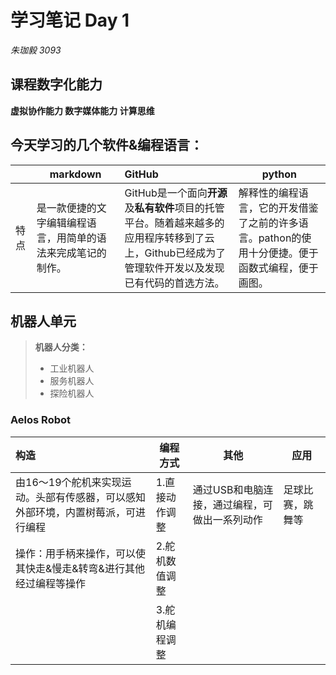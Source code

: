 #  学习笔记 Day 1
 *朱珈毅    3093*

## 课程数字化能力

**虚拟协作能力 数字媒体能力 计算思维**

## 今天学习的几个软件&编程语言：

|      | markdown                                                     | GitHub                                                       | python                                                       |
| ---- | ------------------------------------------------------------ | :----------------------------------------------------------- | ------------------------------------------------------------ |
| 特点 | 是一款便捷的文字编辑编程语言，用简单的语法来完成笔记的制作。 | GitHub是一个面向**开源**及**私有软件**项目的托管平台。随着越来越多的应用程序转移到了云上，Github已经成为了管理软件开发以及发现已有代码的首选方法。 | 解释性的编程语言，它的开发借鉴了之前的许多语言。pathon的使用十分便捷。便于函数式编程，便于画图。 |



## 机器人单元

>**机器人分类：**
>
>- 工业机器人
>- 服务机器人
>- 探险机器人
>
>
>

### Aelos Robot

| 构造                                                         | 编程方式       | 其他                                          | 应用             |
| :----------------------------------------------------------- | -------------- | --------------------------------------------- | ---------------- |
| 由16～19个舵机来实现运动。头部有传感器，可以感知外部环境，内置树莓派，可进行编程 | 1.直接动作调整 | 通过USB和电脑连接，通过编程，可做出一系列动作 | 足球比赛，跳舞等 |
| 操作：用手柄来操作，可以使其快走&慢走&转弯&进行其他经过编程等操作 | 2.舵机数值调整 |                                               |                  |
|                                                              | 3.舵机编程调整 |                                               |                  |